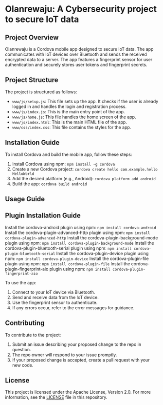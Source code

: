 # Olanrewaju: A Cybersecurity project to secure IoT data

## Project Overview

Olanrewaju is a Cordova mobile app designed to secure IoT data. The app communicates with IoT devices over Bluetooth and sends the received encrypted data to a server. The app features a fingerprint sensor for user authentication and securely stores user tokens and fingerprint secrets.

## Project Structure

The project is structured as follows:

- `www/js/setup.js`: This file sets up the app. It checks if the user is already logged in and handles the login and registration process.
- `www/js/index.js`: This is the main entry point of the app.
- `www/js/home.js`: This file handles the home screen of the app.
- `www/js/index.html`: This is the main HTML file of the app.
- `www/css/index.css`: This file contains the styles for the app.

## Installation Guide

To install Cordova and build the mobile app, follow these steps:

1. Install Cordova using npm: `npm install -g cordova`
2. Create a new Cordova project: `cordova create hello com.example.hello HelloWorld`
3. Add the desired platform (e.g., Android): `cordova platform add android`
4. Build the app: `cordova build android`

## Usage Guide

## Plugin Installation Guide

Install the cordova-android plugin using npm: `npm install cordova-android`
Install the cordova-plugin-advanced-http plugin using npm: `npm install cordova-plugin-advanced-http`
Install the cordova-plugin-background-mode plugin using npm: `npm install cordova-plugin-background-mode`
Install the cordova-plugin-bluetooth-serial plugin using npm: `npm install cordova-plugin-bluetooth-serial`
Install the cordova-plugin-device plugin using npm: `npm install cordova-plugin-device`
Install the cordova-plugin-file plugin using npm: `npm install cordova-plugin-file`
Install the cordova-plugin-fingerprint-aio plugin using npm: `npm install cordova-plugin-fingerprint-aio`

To use the app:

1. Connect to your IoT device via Bluetooth.
2. Send and receive data from the IoT device.
3. Use the fingerprint sensor to authenticate.
4. If any errors occur, refer to the error messages for guidance.

## Contributing

To contribute to the project:

1. Submit an issue describing your proposed change to the repo in question.
2. The repo owner will respond to your issue promptly.
3. If your proposed change is accepted, create a pull request with your new code.

## License

This project is licensed under the Apache License, Version 2.0. For more information, see the [LICENSE](LICENSE) file in this repository.
